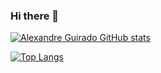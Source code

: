 ### Hi there 👋

[![Alexandre Guirado GitHub stats](https://github-readme-stats.vercel.app/api?username=alexandreguirado&hide=contribs,prs&show_icons=true&theme=dark)](https://github.com/alexandreguirado/github-readme-stats)

[![Top Langs](https://github-readme-stats.vercel.app/api/top-langs/?username=alexandreguirado&layout=compact)](https://github.com/alexandreguirado/github-readme-stats)


<!--
**AlexandreGuirado/AlexandreGuirado** is a ✨ _special_ ✨ repository because its `README.md` (this file) appears on your GitHub profile.

Here are some ideas to get you started:

- 🔭 I’m currently working on ...
- 🌱 I’m currently learning ...
- 👯 I’m looking to collaborate on ...
- 🤔 I’m looking for help with ...
- 💬 Ask me about ...
- 📫 How to reach me: ...
- 😄 Pronouns: ...
- ⚡ Fun fact: ...
-->
